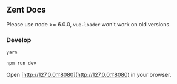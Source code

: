 ## Zent Docs

Please use node >= 6.0.0, `vue-loader` won't work on old versions.

### Develop

```bash
yarn

npm run dev
```

Open [http://127.0.0.1:8080](http://127.0.0.1:8080) in your browser.
